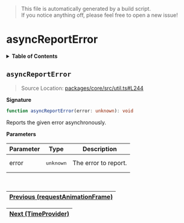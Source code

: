 > This file is automatically generated by a build script.<br>If you notice anything off, please feel free to open a new issue!

# asyncReportError

<details><summary><b>Table of Contents</b></summary><br>

1. [<code>asyncReportError</code>](#asyncReportError)</details>

## <a name="asyncReportError"></a><code>asyncReportError</code>

> Source Location: [packages\/core\/src\/util.ts#L244](..\/..\/packages\/core\/src\/util.ts#L244)

<b>Signature</b>

```ts
function asyncReportError(error: unknown): void
```

Reports the given error asynchronously.

<b>Parameters</b>

| Parameter | Type | Description |
| --- | --- | --- |
| error | <pre lang="ts">unknown</pre> | The error to report. |
<br>

| [Previous \(requestAnimationFrame\)](02-requestAnimationFrame.md#readme) |
| --- |

<div align="right">

| [Next \(TimeProvider\)](04-TimeProvider.md#readme) |
| --- |
</div>
